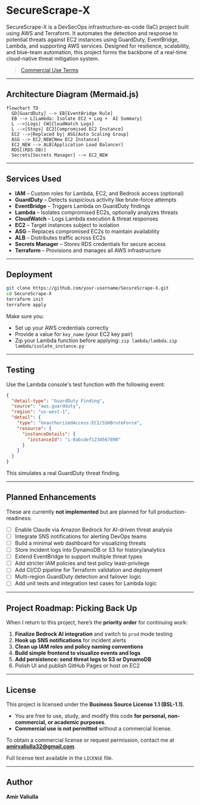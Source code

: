 # SecureScrape-X

SecureScrape-X is a DevSecOps infrastructure-as-code (IaC) project built using AWS and Terraform. It automates the detection and response to potential threats against EC2 instances using GuardDuty, EventBridge, Lambda, and supporting AWS services. Designed for resilience, scalability, and blue-team automation, this project forms the backbone of a real-time cloud-native threat mitigation system.
>  [Commercial Use Terms](COMMERCIAL_LICENSE.md)
---

##  Architecture Diagram (Mermaid.js)

```mermaid
flowchart TD
  GD[GuardDuty] --> EB[EventBridge Rule]
  EB --> L[Lambda: Isolate EC2 + Log +  AI Summary]
  L -->|Logs| CW[CloudWatch Logs]
  L -->|Stops| EC2[Compromised EC2 Instance]
  EC2 -->|Replaced by| ASG[Auto Scaling Group]
  ASG --> EC2_NEW[New EC2 Instance]
  EC2_NEW --> ALB[Application Load Balancer]
  RDS[(RDS DB)]
  Secrets[Secrets Manager] --> EC2_NEW
```

---

## Services Used

- **IAM** – Custom roles for Lambda, EC2, and Bedrock access (optional)
- **GuardDuty** – Detects suspicious activity like brute-force attempts
- **EventBridge** – Triggers Lambda on GuardDuty findings
- **Lambda** – Isolates compromised EC2s, optionally analyzes threats
- **CloudWatch** – Logs Lambda execution & threat responses
- **EC2** – Target instances subject to isolation
- **ASG** – Replaces compromised EC2s to maintain availability
- **ALB** – Distributes traffic across EC2s
- **Secrets Manager** – Stores RDS credentials for secure access
- **Terraform** – Provisions and manages all AWS infrastructure

---

##  Deployment

```bash
git clone https://github.com/your-username/SecureScrape-X.git
cd SecureScrape-X
terraform init
terraform apply
```

Make sure you:
- Set up your AWS credentials correctly
- Provide a value for `key_name` (your EC2 key pair)
- Zip your Lambda function before applying: `zip lambda/lambda.zip lambda/isolate_instance.py`

---

##  Testing

Use the Lambda console's test function with the following event:

```json
{
  "detail-type": "GuardDuty Finding",
  "source": "aws.guardduty",
  "region": "us-west-1",
  "detail": {
    "type": "UnauthorizedAccess:EC2/SSHBruteForce",
    "resource": {
      "instanceDetails": {
        "instanceId": "i-0abcdef1234567890"
      }
    }
  }
}
```

This simulates a real GuardDuty threat finding.

---

##  Planned Enhancements

These are currently **not implemented** but are planned for full production-readiness:

- [ ]  Enable Claude via Amazon Bedrock for AI-driven threat analysis
- [ ]  Integrate SNS notifications for alerting DevOps teams
- [ ]  Build a minimal web dashboard for visualizing threats
- [ ]  Store incident logs into DynamoDB or S3 for history/analytics
- [ ]  Extend EventBridge to support multiple threat types
- [ ]  Add stricter IAM policies and test policy least-privilege
- [ ]  Add CI/CD pipeline for Terraform validation and deployment
- [ ]  Multi-region GuardDuty detection and failover logic
- [ ]  Add unit tests and integration test cases for Lambda logic

---

##  Project Roadmap: Picking Back Up

When I return to this project, here’s the **priority order** for continuing work:

1. **Finalize Bedrock AI integration** and switch to `prod` mode testing
2. **Hook up SNS notifications** for incident alerts
3. **Clean up IAM roles and policy naming conventions**
4. **Build simple frontend to visualize events and logs**
5. **Add persistence: send threat logs to S3 or DynamoDB**
6. Polish UI and publish GitHub Pages or host on EC2

---

##  License

This project is licensed under the **Business Source License 1.1 (BSL-1.1)**.

- You are free to use, study, and modify this code **for personal, non-commercial, or academic purposes**.
- **Commercial use is not permitted** without a commercial license.

To obtain a commercial license or request permission, contact me at **amirvaliulla32@gmail.com**.

Full license text available in the `LICENSE` file.

---

##  Author
**Amir Valiulla** 
